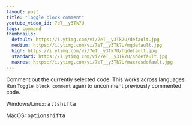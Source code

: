 ```yaml
---
layout: post
title: "Toggle block comment"
youtube_video_id: 7eT__y3Tk7U
tags: command
thumbnails:
  default: https://i.ytimg.com/vi/7eT__y3Tk7U/default.jpg
  medium: https://i.ytimg.com/vi/7eT__y3Tk7U/mqdefault.jpg
  high: https://i.ytimg.com/vi/7eT__y3Tk7U/hqdefault.jpg
  standard: https://i.ytimg.com/vi/7eT__y3Tk7U/sddefault.jpg
  maxres: https://i.ytimg.com/vi/7eT__y3Tk7U/maxresdefault.jpg
---
```


Comment out the currently selected code. This works across languages. Run `Toggle block comment` again to uncomment previously commented code.

Windows/Linux: <kbd>alt</kbd><kbd>shift</kbd><kbd>a</kbd>

MacOS: <kbd>option</kbd><kbd>shift</kbd><kbd>a</kbd>
